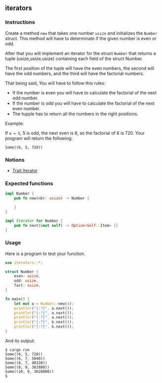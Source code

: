 ## iterators

### Instructions

Create a method `new` that takes one number `usize` and initializes the `Number` struct.
This method will have to determinate if the given number is even or odd.

After that you will implement an iterator for the struct `Number` that returns a tuple (usize,usize,usize) containing each field of the struct Number.

The first position of the tuple will have the even numbers, the second will have the odd numbers, and the third will have the factorial numbers.

That being said, You will have to follow this rules:

- If the number is even you will have to calculate the factorial of the next odd number.
- If the number is odd you will have to calculate the factorial of the next even number.
- The tupple has to return all the numbers in the right positions.

Example:

If `a = 5`, 5 is odd, the next even is 6, so the factorial of 6 is 720. Your program will return the following:

```console
Some((6, 5, 720))
```

### Notions

- [Trait Iterator](https://doc.rust-lang.org/std/iter/trait.Iterator.html)

### Expected functions

```rust
impl Number {
    pub fn new(nbr: usize) -> Number {

    }
}

impl Iterator for Number {
    pub fn next(&mut self) -> Option<Self::Item> {}
}
```

### Usage

Here is a program to test your function.

```rust
use iterators::*;

struct Number {
    even: usize,
    odd: usize,
    fact: usize,
}

fn main() {
    let mut a = Number::new(4);
    println!("{:?}", a.next());
    println!("{:?}", a.next());
    println!("{:?}", a.next());
    println!("{:?}", b.next());
    println!("{:?}", b.next());
}
```

And its output:

```console
$ cargo run
Some((6, 5, 720))
Some((6, 7, 5040))
Some((8, 7, 40320))
Some((8, 9, 362880))
Some((10, 9, 3628800))
$
```
